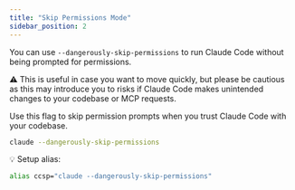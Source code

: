 ```yaml
---
title: "Skip Permissions Mode"
sidebar_position: 2
---
```


You can use `--dangerously-skip-permissions` to run Claude Code without being prompted for permissions. 

⚠️ This is useful in case you want to move quickly, but please be cautious as this may introduce you to risks if Claude Code makes unintended changes to your codebase or  MCP requests.

Use this flag to skip permission prompts when you trust Claude Code with your codebase.

```bash
claude --dangerously-skip-permissions
```

💡 Setup alias:

```bash
alias ccsp="claude --dangerously-skip-permissions"
```